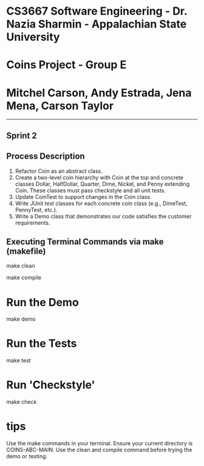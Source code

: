 # CS3667 Software Engineering - Dr. Nazia Sharmin - Appalachian State University
# Coins Project - Group E 
# Mitchel Carson, Andy Estrada, Jena Mena, Carson Taylor
---------------------------------------------------------------------
## Sprint 2

## Process Description

1. Refactor Coin as an abstract class.
2. Create a two-level coin hierarchy with Coin at the top and concrete classes Dollar, HalfDollar, Quarter, Dime, Nickel, and Penny extending Coin. These classes must pass checkstyle and all unit tests.
3. Update CoinTest to support changes in the Coin class.
4. Write JUnit test classes for each concrete coin class (e.g., DimeTest, PennyTest, etc.).
5. Write a Demo class that demonstrates our code satisfies the customer requirements.


## Executing Terminal Commands via make (makefile)

make clean

make compile

# Run the Demo

make demo


# Run the Tests

make test

# Run 'Checkstyle'

make check


# tips
Use the make commands in your terminal.
Ensure your current directory is COINS-ABC-MAIN.
Use the clean and compile command before trying the demo or testing.

